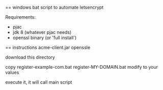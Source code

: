 
== windows bat script to automate letsencrypt

Requirements:
 - pjac
 - jdk 8 (whatever pjac needs)
 - openssl binary (or 'full install')

== instructions
acme-client.jar openssle

download this directory

copy register-example-com.bat register-MY-DOMAIN.bat
modify to your values

execute it, it will call main script

